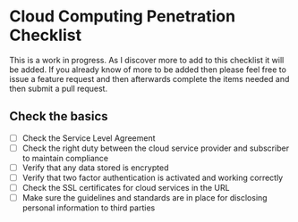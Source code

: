 # Cloud Computing Penetration Checklist

This is a work in progress. As I discover more to add to this checklist it will be added. If you already know of more to be added then please feel free to issue a feature request and then afterwards complete the items needed and then submit a pull request.

## Check the basics
- [ ] Check the Service Level Agreement 
- [ ] Check the right duty between the cloud service provider and subscriber to maintain compliance
- [ ] Verify that any data stored is encrypted
- [ ] Verify that two factor authentication is activated and working correctly
- [ ] Check the SSL certificates for cloud services in the URL
- [ ] Make sure the guidelines and standards are in place for disclosing personal information to third parties